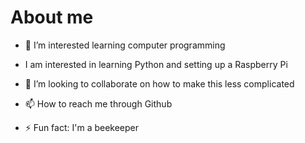 # About me
- 👀 I’m interested learning computer programming

-  I am interested in learning Python and setting up a Raspberry Pi
- 💞️ I’m looking to collaborate on how to make this less complicated
- 📫 How to reach me through Github
- ⚡ Fun fact: I'm a beekeeper

<!---
JohnHuggett/JohnHuggett is a ✨ special ✨ repository because its `README.md` (this file) appears on your GitHub profile.
You can click the Preview link to take a look at your changes.
--->
